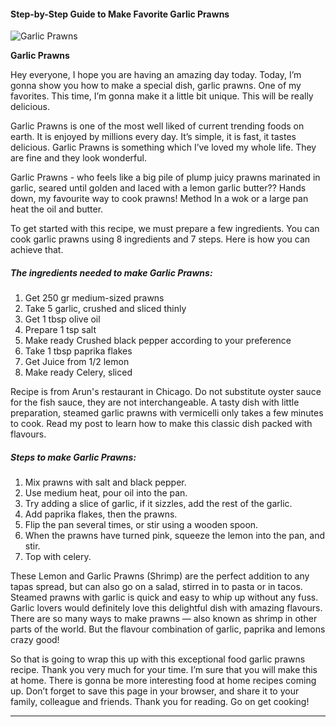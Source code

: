             

#### Step-by-Step Guide to Make Favorite Garlic Prawns

![Garlic Prawns](https://img-global.cpcdn.com/recipes/058c2d25e85a592f/751x532cq70/garlic-prawns-recipe-main-photo.jpg)

**Garlic Prawns**

Hey everyone, I hope you are having an amazing day today. Today, I’m gonna show you how to make a special dish, garlic prawns. One of my favorites. This time, I’m gonna make it a little bit unique. This will be really delicious.

Garlic Prawns is one of the most well liked of current trending foods on earth. It is enjoyed by millions every day. It’s simple, it is fast, it tastes delicious. Garlic Prawns is something which I’ve loved my whole life. They are fine and they look wonderful.

Garlic Prawns - who feels like a big pile of plump juicy prawns marinated in garlic, seared until golden and laced with a lemon garlic butter?? Hands down, my favourite way to cook prawns! Method In a wok or a large pan heat the oil and butter.

To get started with this recipe, we must prepare a few ingredients. You can cook garlic prawns using 8 ingredients and 7 steps. Here is how you can achieve that.

##### The ingredients needed to make Garlic Prawns:

1.  Get 250 gr medium-sized prawns
2.  Take 5 garlic, crushed and sliced thinly
3.  Get 1 tbsp olive oil
4.  Prepare 1 tsp salt
5.  Make ready Crushed black pepper according to your preference
6.  Take 1 tbsp paprika flakes
7.  Get Juice from 1/2 lemon
8.  Make ready Celery, sliced

Recipe is from Arun's restaurant in Chicago. Do not substitute oyster sauce for the fish sauce, they are not interchangeable. A tasty dish with little preparation, steamed garlic prawns with vermicelli only takes a few minutes to cook. Read my post to learn how to make this classic dish packed with flavours.

##### Steps to make Garlic Prawns:

1.  Mix prawns with salt and black pepper.
2.  Use medium heat, pour oil into the pan.
3.  Try adding a slice of garlic, if it sizzles, add the rest of the garlic.
4.  Add paprika flakes, then the prawns.
5.  Flip the pan several times, or stir using a wooden spoon.
6.  When the prawns have turned pink, squeeze the lemon into the pan, and stir.
7.  Top with celery.

These Lemon and Garlic Prawns (Shrimp) are the perfect addition to any tapas spread, but can also go on a salad, stirred in to pasta or in tacos. Steamed prawns with garlic is quick and easy to whip up without any fuss. Garlic lovers would definitely love this delightful dish with amazing flavours. There are so many ways to make prawns — also known as shrimp in other parts of the world. But the flavour combination of garlic, paprika and lemons crazy good!

So that is going to wrap this up with this exceptional food garlic prawns recipe. Thank you very much for your time. I’m sure that you will make this at home. There is gonna be more interesting food at home recipes coming up. Don’t forget to save this page in your browser, and share it to your family, colleague and friends. Thank you for reading. Go on get cooking!

* * *